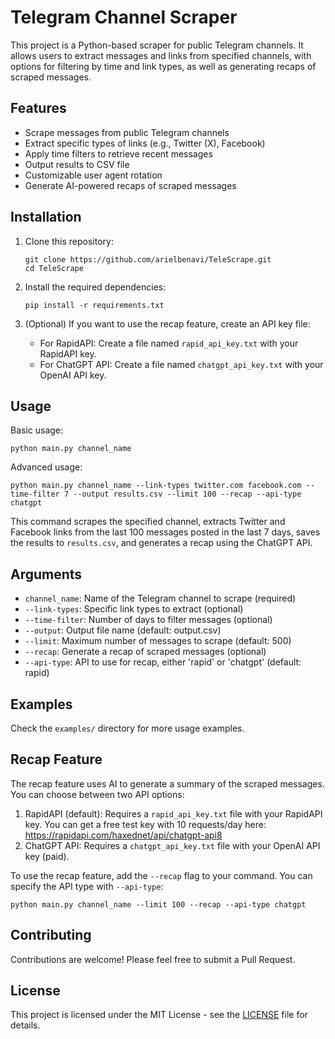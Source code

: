 # Telegram Channel Scraper

This project is a Python-based scraper for public Telegram channels. It allows users to extract messages and links from specified channels, with options for filtering by time and link types, as well as generating recaps of scraped messages.

## Features

- Scrape messages from public Telegram channels
- Extract specific types of links (e.g., Twitter (X), Facebook)
- Apply time filters to retrieve recent messages
- Output results to CSV file
- Customizable user agent rotation
- Generate AI-powered recaps of scraped messages

## Installation

1. Clone this repository:
   ```
   git clone https://github.com/arielbenavi/TeleScrape.git
   cd TeleScrape
   ```

2. Install the required dependencies:
   ```
   pip install -r requirements.txt
   ```

3. (Optional) If you want to use the recap feature, create an API key file:
   - For RapidAPI: Create a file named `rapid_api_key.txt` with your RapidAPI key.
   - For ChatGPT API: Create a file named `chatgpt_api_key.txt` with your OpenAI API key.

## Usage

Basic usage:

```
python main.py channel_name
```

Advanced usage:

```
python main.py channel_name --link-types twitter.com facebook.com --time-filter 7 --output results.csv --limit 100 --recap --api-type chatgpt
```

This command scrapes the specified channel, extracts Twitter and Facebook links from the last 100 messages posted in the last 7 days, saves the results to `results.csv`, and generates a recap using the ChatGPT API.

## Arguments

- `channel_name`: Name of the Telegram channel to scrape (required)
- `--link-types`: Specific link types to extract (optional)
- `--time-filter`: Number of days to filter messages (optional)
- `--output`: Output file name (default: output.csv)
- `--limit`: Maximum number of messages to scrape (default: 500)
- `--recap`: Generate a recap of scraped messages (optional)
- `--api-type`: API to use for recap, either 'rapid' or 'chatgpt' (default: rapid)

## Examples

Check the `examples/` directory for more usage examples.

## Recap Feature

The recap feature uses AI to generate a summary of the scraped messages. You can choose between two API options:

1. RapidAPI (default): Requires a `rapid_api_key.txt` file with your RapidAPI key. You can get a free test key with 10 requests/day here: https://rapidapi.com/haxednet/api/chatgpt-api8
2. ChatGPT API: Requires a `chatgpt_api_key.txt` file with your OpenAI API key (paid).

To use the recap feature, add the `--recap` flag to your command. You can specify the API type with `--api-type`:

```
python main.py channel_name --limit 100 --recap --api-type chatgpt
```

## Contributing

Contributions are welcome! Please feel free to submit a Pull Request.

## License

This project is licensed under the MIT License - see the [LICENSE](LICENSE) file for details.